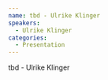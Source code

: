 ```yaml
--- 
name: tbd - Ulrike Klinger
speakers: 
  - Ulrike Klinger
categories:
  - Presentation
---
```


tbd - Ulrike Klinger